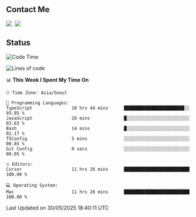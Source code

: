 ## Contact Me
<a href="https://instagram.com/_hongrok"><img src="https://img.shields.io/badge/Instagram-E4405F?style=for-the-badge&logo=Instagram&logoColor=white"/></a>&nbsp;
<img src="https://img.shields.io/badge/HongRok @hlog2e-5865F2?style=for-the-badge&logo=Discord&logoColor=white"/>&nbsp;

## Status

<!--START_SECTION:waka-->
![Code Time](http://img.shields.io/badge/Code%20Time-895%20hrs%2049%20mins-blue)

![Lines of code](https://img.shields.io/badge/From%20Hello%20World%20I%27ve%20Written-657.0%20thousand%20lines%20of%20code-blue)

📊 **This Week I Spent My Time On** 

```text
🕑︎ Time Zone: Asia/Seoul

💬 Programming Languages: 
TypeScript               10 hrs 44 mins      ███████████████████████░░   93.85 % 
JavaScript               20 mins             █░░░░░░░░░░░░░░░░░░░░░░░░   03.03 % 
Bash                     14 mins             █░░░░░░░░░░░░░░░░░░░░░░░░   02.17 % 
TSConfig                 5 mins              ░░░░░░░░░░░░░░░░░░░░░░░░░   00.85 % 
Git Config               0 secs              ░░░░░░░░░░░░░░░░░░░░░░░░░   00.05 % 

🔥 Editors: 
Cursor                   11 hrs 26 mins      █████████████████████████   100.00 % 

💻 Operating System: 
Mac                      11 hrs 26 mins      █████████████████████████   100.00 % 
```


 Last Updated on 30/05/2025 18:40:11 UTC
<!--END_SECTION:waka-->
